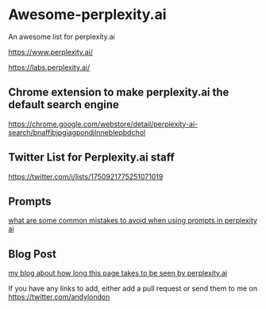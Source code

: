 # Awesome-perplexity.ai
An awesome list for perplexity.ai

https://www.perplexity.ai/

https://labs.perplexity.ai/

## Chrome extension to make perplexity.ai the default search engine

https://chrome.google.com/webstore/detail/perplexity-ai-search/bnaffjbjpgiagpondjlnneblepbdchol

## Twitter List for Perplexity.ai staff

https://twitter.com/i/lists/1750921775251071019

## Prompts

[what are some common mistakes to avoid when using prompts in perplexity ai](https://www.perplexity.ai/search/what-are-the-h1vuJicCS7StiWpf4_2FUg?s=c#460da5a9-30e2-4cd6-ab81-9db2a1e91930)

## Blog Post

[my blog about how long this page takes to be seen by perplexity.ai](https://allotmentandy.github.io/blog/2024-01-26-Awesome-perplexity-ai/)

If you have any links to add, either add a pull request or send them to me on https://twitter.com/andylondon
